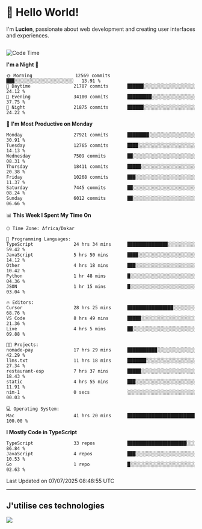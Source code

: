 # 👋 Hello World!

I'm **Lucien**, passionate about web development and creating user interfaces and experiences.

##

<!--START_SECTION:waka-->
![Code Time](http://img.shields.io/badge/Code%20Time-3%2C328%20hrs%2054%20mins-blue)

**I'm a Night 🦉** 

```text
🌞 Morning                12569 commits       ███░░░░░░░░░░░░░░░░░░░░░░   13.91 % 
🌆 Daytime                21787 commits       ██████░░░░░░░░░░░░░░░░░░░   24.12 % 
🌃 Evening                34100 commits       █████████░░░░░░░░░░░░░░░░   37.75 % 
🌙 Night                  21875 commits       ██████░░░░░░░░░░░░░░░░░░░   24.22 % 
```
📅 **I'm Most Productive on Monday** 

```text
Monday                   27921 commits       ████████░░░░░░░░░░░░░░░░░   30.91 % 
Tuesday                  12765 commits       ████░░░░░░░░░░░░░░░░░░░░░   14.13 % 
Wednesday                7509 commits        ██░░░░░░░░░░░░░░░░░░░░░░░   08.31 % 
Thursday                 18411 commits       █████░░░░░░░░░░░░░░░░░░░░   20.38 % 
Friday                   10268 commits       ███░░░░░░░░░░░░░░░░░░░░░░   11.37 % 
Saturday                 7445 commits        ██░░░░░░░░░░░░░░░░░░░░░░░   08.24 % 
Sunday                   6012 commits        ██░░░░░░░░░░░░░░░░░░░░░░░   06.66 % 
```


📊 **This Week I Spent My Time On** 

```text
🕑︎ Time Zone: Africa/Dakar

💬 Programming Languages: 
TypeScript               24 hrs 34 mins      ███████████████░░░░░░░░░░   59.42 % 
JavaScript               5 hrs 50 mins       ████░░░░░░░░░░░░░░░░░░░░░   14.12 % 
Other                    4 hrs 18 mins       ███░░░░░░░░░░░░░░░░░░░░░░   10.42 % 
Python                   1 hr 48 mins        █░░░░░░░░░░░░░░░░░░░░░░░░   04.36 % 
JSON                     1 hr 15 mins        █░░░░░░░░░░░░░░░░░░░░░░░░   03.04 % 

🔥 Editors: 
Cursor                   28 hrs 25 mins      █████████████████░░░░░░░░   68.76 % 
VS Code                  8 hrs 49 mins       █████░░░░░░░░░░░░░░░░░░░░   21.36 % 
Live                     4 hrs 5 mins        ██░░░░░░░░░░░░░░░░░░░░░░░   09.88 % 

🐱‍💻 Projects: 
nomade-pay               17 hrs 29 mins      ███████████░░░░░░░░░░░░░░   42.29 % 
llms.txt                 11 hrs 18 mins      ███████░░░░░░░░░░░░░░░░░░   27.34 % 
restaurant-esp           7 hrs 37 mins       █████░░░░░░░░░░░░░░░░░░░░   18.43 % 
static                   4 hrs 55 mins       ███░░░░░░░░░░░░░░░░░░░░░░   11.91 % 
nim-1                    0 secs              ░░░░░░░░░░░░░░░░░░░░░░░░░   00.03 % 

💻 Operating System: 
Mac                      41 hrs 20 mins      █████████████████████████   100.00 % 
```

**I Mostly Code in TypeScript** 

```text
TypeScript               33 repos            ██████████████████████░░░   86.84 % 
JavaScript               4 repos             ███░░░░░░░░░░░░░░░░░░░░░░   10.53 % 
Go                       1 repo              █░░░░░░░░░░░░░░░░░░░░░░░░   02.63 % 
```




 Last Updated on 07/07/2025 08:48:55 UTC
<!--END_SECTION:waka-->
---

## J'utilise ces technologies

<p align="left">
  <a href="https://skillicons.dev">
    <img src="https://skillicons.dev/icons?i=ts,js,go,ruby,css,scss,tailwind,react,vite,nextjs,docker,figma,ableton" />
  </a>
</p>

